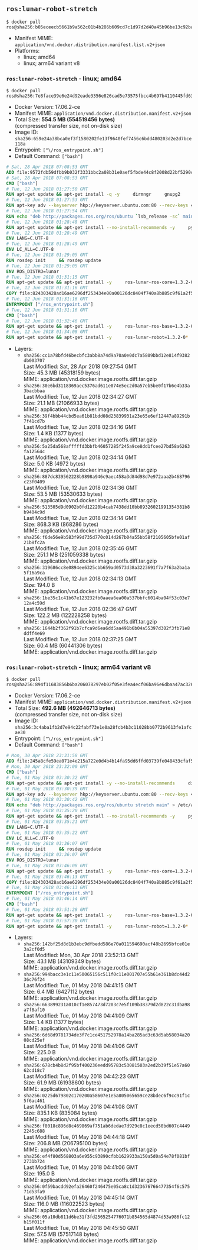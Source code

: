 ## `ros:lunar-robot-stretch`

```console
$ docker pull ros@sha256:b05eceecb5661b9a562c01b4b286b609cd7c1d97d2d40a45b96be13c92ba1257
```

-	Manifest MIME: `application/vnd.docker.distribution.manifest.list.v2+json`
-	Platforms:
	-	linux; amd64
	-	linux; arm64 variant v8

### `ros:lunar-robot-stretch` - linux; amd64

```console
$ docker pull ros@sha256:7e8face39e6e24d92eade3356e826cad5e73575fbcc4b697b4110445fd63820d
```

-	Docker Version: 17.06.2-ce
-	Manifest MIME: `application/vnd.docker.distribution.manifest.v2+json`
-	Total Size: **554.5 MB (554519456 bytes)**  
	(compressed transfer size, not on-disk size)
-	Image ID: `sha256:659e24a38bca0ef3f1580202fe13f9640fef7456c6bdd480203d2e2d7bce118a`
-	Entrypoint: `["\/ros_entrypoint.sh"]`
-	Default Command: `["bash"]`

```dockerfile
# Sat, 28 Apr 2018 07:08:53 GMT
ADD file:9572fdb59dfbb9b032f3331bbc2a08b31e0aef5fbde44c8f2008d22bf5290cf2 in / 
# Sat, 28 Apr 2018 07:08:53 GMT
CMD ["bash"]
# Tue, 12 Jun 2018 01:27:50 GMT
RUN apt-get update && apt-get install -q -y     dirmngr     gnupg2     lsb-release     && rm -rf /var/lib/apt/lists/*
# Tue, 12 Jun 2018 01:27:53 GMT
RUN apt-key adv --keyserver hkp://keyserver.ubuntu.com:80 --recv-keys 421C365BD9FF1F717815A3895523BAEEB01FA116
# Tue, 12 Jun 2018 01:27:54 GMT
RUN echo "deb http://packages.ros.org/ros/ubuntu `lsb_release -sc` main" > /etc/apt/sources.list.d/ros-latest.list
# Tue, 12 Jun 2018 01:28:48 GMT
RUN apt-get update && apt-get install --no-install-recommends -y     python-rosdep     python-rosinstall     python-vcstools     && rm -rf /var/lib/apt/lists/*
# Tue, 12 Jun 2018 01:28:49 GMT
ENV LANG=C.UTF-8
# Tue, 12 Jun 2018 01:28:49 GMT
ENV LC_ALL=C.UTF-8
# Tue, 12 Jun 2018 01:29:05 GMT
RUN rosdep init     && rosdep update
# Tue, 12 Jun 2018 01:29:05 GMT
ENV ROS_DISTRO=lunar
# Tue, 12 Jun 2018 01:31:15 GMT
RUN apt-get update && apt-get install -y     ros-lunar-ros-core=1.3.2-0*     && rm -rf /var/lib/apt/lists/*
# Tue, 12 Jun 2018 01:31:16 GMT
COPY file:824303428ad16ae6296df253434e00a00126dc8404f740a8b885c9f61a2f5fcb in / 
# Tue, 12 Jun 2018 01:31:16 GMT
ENTRYPOINT ["/ros_entrypoint.sh"]
# Tue, 12 Jun 2018 01:31:16 GMT
CMD ["bash"]
# Tue, 12 Jun 2018 01:32:46 GMT
RUN apt-get update && apt-get install -y     ros-lunar-ros-base=1.3.2-0*     && rm -rf /var/lib/apt/lists/*
# Tue, 12 Jun 2018 01:34:08 GMT
RUN apt-get update && apt-get install -y     ros-lunar-robot=1.3.2-0*     && rm -rf /var/lib/apt/lists/*
```

-	Layers:
	-	`sha256:cc1a78bfd46becbfc3abb8a74d9a70a0e0dc7a5809bbd12e814f9382db003707`  
		Last Modified: Sat, 28 Apr 2018 09:27:54 GMT  
		Size: 45.3 MB (45318159 bytes)  
		MIME: application/vnd.docker.image.rootfs.diff.tar.gzip
	-	`sha256:30e6bd3118369aec5376ad611e074e5ec2d0a57eb5be0f17b6e4b33a3bacbbaa`  
		Last Modified: Tue, 12 Jun 2018 02:34:27 GMT  
		Size: 21.1 MB (21066933 bytes)  
		MIME: application/vnd.docker.image.rootfs.diff.tar.gzip
	-	`sha256:39f4bbb44cbd5ea61b81bdd08d23839931a23e65e6ef12447a89291b7f41cd7b`  
		Last Modified: Tue, 12 Jun 2018 02:34:16 GMT  
		Size: 1.4 KB (1377 bytes)  
		MIME: application/vnd.docker.image.rootfs.diff.tar.gzip
	-	`sha256:5a25da568afffffd3bbfb46057285f245a9ce8dd1fcee27bd58a6263fa12564c`  
		Last Modified: Tue, 12 Jun 2018 02:34:14 GMT  
		Size: 5.0 KB (4972 bytes)  
		MIME: application/vnd.docker.image.rootfs.diff.tar.gzip
	-	`sha256:887dc839562228b9898a946c9aec458a3d84d98d7e972aaa2b468796c23f0409`  
		Last Modified: Tue, 12 Jun 2018 02:34:36 GMT  
		Size: 53.5 MB (53530633 bytes)  
		MIME: application/vnd.docker.image.rootfs.diff.tar.gzip
	-	`sha256:513505d9d0902b0fd12220b4cab7438dd10bb89326021991354381b8b9404c9d`  
		Last Modified: Tue, 12 Jun 2018 02:34:14 GMT  
		Size: 868.3 KB (868286 bytes)  
		MIME: application/vnd.docker.image.rootfs.diff.tar.gzip
	-	`sha256:f6de56e9b583f99d735d770c014d267b04a55bb58f2105605bfe01af21b8fc2a`  
		Last Modified: Tue, 12 Jun 2018 02:35:46 GMT  
		Size: 251.1 MB (251059338 bytes)  
		MIME: application/vnd.docker.image.rootfs.diff.tar.gzip
	-	`sha256:319686cc8e0894ee6325cbb659ad0573d38a3223691f7a7f63a2ba1a5f16a9ca`  
		Last Modified: Tue, 12 Jun 2018 02:34:13 GMT  
		Size: 194.0 B  
		MIME: application/vnd.docker.image.rootfs.diff.tar.gzip
	-	`sha256:1be35c1c41b67e123232fb0aaea6ea00a537bbfc6014ba04f53c03e712a4c59d`  
		Last Modified: Tue, 12 Jun 2018 02:36:47 GMT  
		Size: 122.2 MB (122228258 bytes)  
		MIME: application/vnd.docker.image.rootfs.diff.tar.gzip
	-	`sha256:1644b2f362f91b7cfca9d6ea6dd5aa491b6b04a55397d302f3fb71e8ddff4e69`  
		Last Modified: Tue, 12 Jun 2018 02:37:25 GMT  
		Size: 60.4 MB (60441306 bytes)  
		MIME: application/vnd.docker.image.rootfs.diff.tar.gzip

### `ros:lunar-robot-stretch` - linux; arm64 variant v8

```console
$ docker pull ros@sha256:894f11683856b6ba206078297eb02f05e3fea4ecf06ba96e6dbaa47ac3269cf5
```

-	Docker Version: 17.06.2-ce
-	Manifest MIME: `application/vnd.docker.distribution.manifest.v2+json`
-	Total Size: **492.6 MB (492646713 bytes)**  
	(compressed transfer size, not on-disk size)
-	Image ID: `sha256:3c4aba1fb2d7e94c22fabf73e1e0a28fcb4b3c11028bb0772b9613fe1afcae30`
-	Entrypoint: `["\/ros_entrypoint.sh"]`
-	Default Command: `["bash"]`

```dockerfile
# Mon, 30 Apr 2018 23:31:58 GMT
ADD file:245a8cfe59ea071e4e215a722e0d4b4b14fa95dd6ffd03739fe048433cfaf523 in / 
# Mon, 30 Apr 2018 23:32:00 GMT
CMD ["bash"]
# Tue, 01 May 2018 03:30:32 GMT
RUN apt-get update && apt-get install -y --no-install-recommends     dirmngr     gnupg2     && rm -rf /var/lib/apt/lists/*
# Tue, 01 May 2018 03:30:39 GMT
RUN apt-key adv --keyserver hkp://keyserver.ubuntu.com:80 --recv-keys 421C365BD9FF1F717815A3895523BAEEB01FA116
# Tue, 01 May 2018 03:30:42 GMT
RUN echo "deb http://packages.ros.org/ros/ubuntu stretch main" > /etc/apt/sources.list.d/ros-latest.list
# Tue, 01 May 2018 03:35:20 GMT
RUN apt-get update && apt-get install --no-install-recommends -y     python-rosdep     python-rosinstall     python-vcstools     && rm -rf /var/lib/apt/lists/*
# Tue, 01 May 2018 03:35:21 GMT
ENV LANG=C.UTF-8
# Tue, 01 May 2018 03:35:22 GMT
ENV LC_ALL=C.UTF-8
# Tue, 01 May 2018 03:36:07 GMT
RUN rosdep init     && rosdep update
# Tue, 01 May 2018 03:36:07 GMT
ENV ROS_DISTRO=lunar
# Tue, 01 May 2018 03:46:08 GMT
RUN apt-get update && apt-get install -y     ros-lunar-ros-core=1.3.2-0*     && rm -rf /var/lib/apt/lists/*
# Tue, 01 May 2018 03:46:13 GMT
COPY file:824303428ad16ae6296df253434e00a00126dc8404f740a8b885c9f61a2f5fcb in / 
# Tue, 01 May 2018 03:46:13 GMT
ENTRYPOINT ["/ros_entrypoint.sh"]
# Tue, 01 May 2018 03:46:14 GMT
CMD ["bash"]
# Tue, 01 May 2018 03:51:28 GMT
RUN apt-get update && apt-get install -y     ros-lunar-ros-base=1.3.2-0*     && rm -rf /var/lib/apt/lists/*
# Tue, 01 May 2018 03:57:30 GMT
RUN apt-get update && apt-get install -y     ros-lunar-robot=1.3.2-0*     && rm -rf /var/lib/apt/lists/*
```

-	Layers:
	-	`sha256:142bf25d8d1b3ebc9dfbedd586e70a011594690acf48b2695bfce01e3a2cf0d5`  
		Last Modified: Mon, 30 Apr 2018 23:52:13 GMT  
		Size: 43.1 MB (43109349 bytes)  
		MIME: application/vnd.docker.image.rootfs.diff.tar.gzip
	-	`sha256:994bacc3e1c11e50065156c511f0c11e001707e55b61e361b8dc44d236c76f24`  
		Last Modified: Tue, 01 May 2018 04:41:15 GMT  
		Size: 6.4 MB (6427112 bytes)  
		MIME: application/vnd.docker.image.rootfs.diff.tar.gzip
	-	`sha256:663899231a010cf1e857473d7203c7e5f109b38379d2d822c31dba98a7f8af10`  
		Last Modified: Tue, 01 May 2018 04:41:09 GMT  
		Size: 1.4 KB (1377 bytes)  
		MIME: application/vnd.docker.image.rootfs.diff.tar.gzip
	-	`sha256:6d68d9781734de3f7c1ce451752978a14ba285ad3c63d5ab58034a2008cd25ef`  
		Last Modified: Tue, 01 May 2018 04:41:06 GMT  
		Size: 225.0 B  
		MIME: application/vnd.docker.image.rootfs.diff.tar.gzip
	-	`sha256:678cb4b8d2f95bf400236eedd95783c53081503a2ed2b39f51e57a6062cd18c7`  
		Last Modified: Tue, 01 May 2018 04:42:23 GMT  
		Size: 61.9 MB (61938600 bytes)  
		MIME: application/vnd.docker.image.rootfs.diff.tar.gzip
	-	`sha256:0225d679802c170200a58607e1e5a805065659ce28bdec6f9cc91f1c5f6ac461`  
		Last Modified: Tue, 01 May 2018 04:41:08 GMT  
		Size: 835.1 KB (835084 bytes)  
		MIME: application/vnd.docker.image.rootfs.diff.tar.gzip
	-	`sha256:f8018c896d8c469869af751ab6dedae7d929c8c1eecd50bd607c44492245c688`  
		Last Modified: Tue, 01 May 2018 04:44:18 GMT  
		Size: 206.8 MB (206795100 bytes)  
		MIME: application/vnd.docker.image.rootfs.diff.tar.gzip
	-	`sha256:ef4f80d568803a6e955c93890cfbb1629933a150a5d0a54e78f081bf2731b724`  
		Last Modified: Tue, 01 May 2018 04:41:06 GMT  
		Size: 195.0 B  
		MIME: application/vnd.docker.image.rootfs.diff.tar.gzip
	-	`sha256:0f59bacdd92efa26460f246475e05ca8c1d323676766477354f6c57571d53fa9`  
		Last Modified: Tue, 01 May 2018 04:45:14 GMT  
		Size: 116.0 MB (116022523 bytes)  
		MIME: application/vnd.docker.image.rootfs.diff.tar.gzip
	-	`sha256:05a10db811d6be31f3fd2565254776071b854565d4874d53a986fc12b15f011f`  
		Last Modified: Tue, 01 May 2018 04:45:50 GMT  
		Size: 57.5 MB (57517148 bytes)  
		MIME: application/vnd.docker.image.rootfs.diff.tar.gzip
